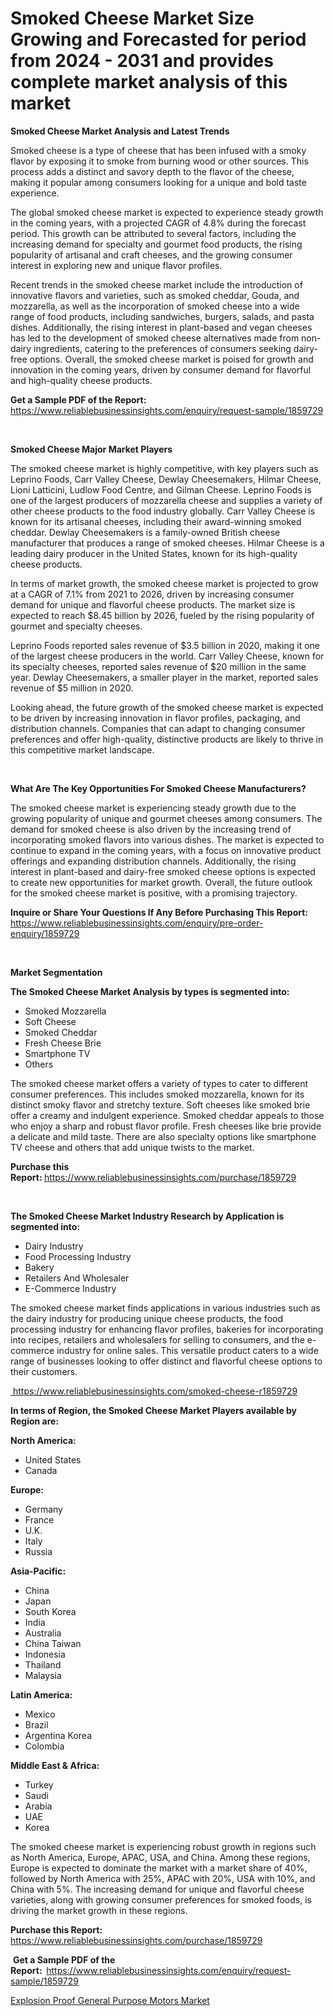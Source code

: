 <p><h1>Smoked Cheese Market Size Growing and Forecasted for period from 2024 - 2031 and provides complete market analysis of this market</h1></p><p><strong>Smoked Cheese Market Analysis and Latest Trends</strong></p>
<p><p>Smoked cheese is a type of cheese that has been infused with a smoky flavor by exposing it to smoke from burning wood or other sources. This process adds a distinct and savory depth to the flavor of the cheese, making it popular among consumers looking for a unique and bold taste experience.</p><p>The global smoked cheese market is expected to experience steady growth in the coming years, with a projected CAGR of 4.8% during the forecast period. This growth can be attributed to several factors, including the increasing demand for specialty and gourmet food products, the rising popularity of artisanal and craft cheeses, and the growing consumer interest in exploring new and unique flavor profiles.</p><p>Recent trends in the smoked cheese market include the introduction of innovative flavors and varieties, such as smoked cheddar, Gouda, and mozzarella, as well as the incorporation of smoked cheese into a wide range of food products, including sandwiches, burgers, salads, and pasta dishes. Additionally, the rising interest in plant-based and vegan cheeses has led to the development of smoked cheese alternatives made from non-dairy ingredients, catering to the preferences of consumers seeking dairy-free options. Overall, the smoked cheese market is poised for growth and innovation in the coming years, driven by consumer demand for flavorful and high-quality cheese products.</p></p>
<p><strong>Get a Sample PDF of the Report:&nbsp;</strong> <a href="https://www.reliablebusinessinsights.com/enquiry/request-sample/1859729">https://www.reliablebusinessinsights.com/enquiry/request-sample/1859729</a></p>
<p>&nbsp;</p>
<p><strong>Smoked Cheese Major Market Players</strong></p>
<p><p>The smoked cheese market is highly competitive, with key players such as Leprino Foods, Carr Valley Cheese, Dewlay Cheesemakers, Hilmar Cheese, Lioni Latticini, Ludlow Food Centre, and Gilman Cheese. Leprino Foods is one of the largest producers of mozzarella cheese and supplies a variety of other cheese products to the food industry globally. Carr Valley Cheese is known for its artisanal cheeses, including their award-winning smoked cheddar. Dewlay Cheesemakers is a family-owned British cheese manufacturer that produces a range of smoked cheeses. Hilmar Cheese is a leading dairy producer in the United States, known for its high-quality cheese products. </p><p>In terms of market growth, the smoked cheese market is projected to grow at a CAGR of 7.1% from 2021 to 2026, driven by increasing consumer demand for unique and flavorful cheese products. The market size is expected to reach $8.45 billion by 2026, fueled by the rising popularity of gourmet and specialty cheeses.</p><p>Leprino Foods reported sales revenue of $3.5 billion in 2020, making it one of the largest cheese producers in the world. Carr Valley Cheese, known for its specialty cheeses, reported sales revenue of $20 million in the same year. Dewlay Cheesemakers, a smaller player in the market, reported sales revenue of $5 million in 2020.</p><p>Looking ahead, the future growth of the smoked cheese market is expected to be driven by increasing innovation in flavor profiles, packaging, and distribution channels. Companies that can adapt to changing consumer preferences and offer high-quality, distinctive products are likely to thrive in this competitive market landscape.</p></p>
<p>&nbsp;</p>
<p><strong>What Are The Key Opportunities For Smoked Cheese Manufacturers?</strong></p>
<p><p>The smoked cheese market is experiencing steady growth due to the growing popularity of unique and gourmet cheeses among consumers. The demand for smoked cheese is also driven by the increasing trend of incorporating smoked flavors into various dishes. The market is expected to continue to expand in the coming years, with a focus on innovative product offerings and expanding distribution channels. Additionally, the rising interest in plant-based and dairy-free smoked cheese options is expected to create new opportunities for market growth. Overall, the future outlook for the smoked cheese market is positive, with a promising trajectory.</p></p>
<p><strong>Inquire or Share Your Questions If Any Before Purchasing This Report:</strong> <a href="https://www.reliablebusinessinsights.com/enquiry/pre-order-enquiry/1859729">https://www.reliablebusinessinsights.com/enquiry/pre-order-enquiry/1859729</a></p>
<p>&nbsp;</p>
<p><strong>Market Segmentation</strong></p>
<p><strong>The Smoked Cheese Market Analysis by types is segmented into:</strong></p>
<p><ul><li>Smoked Mozzarella</li><li>Soft Cheese</li><li>Smoked Cheddar</li><li>Fresh Cheese Brie</li><li>Smartphone TV</li><li>Others</li></ul></p>
<p><p>The smoked cheese market offers a variety of types to cater to different consumer preferences. This includes smoked mozzarella, known for its distinct smoky flavor and stretchy texture. Soft cheeses like smoked brie offer a creamy and indulgent experience. Smoked cheddar appeals to those who enjoy a sharp and robust flavor profile. Fresh cheeses like brie provide a delicate and mild taste. There are also specialty options like smartphone TV cheese and others that add unique twists to the market.</p></p>
<p><strong>Purchase this Report:&nbsp;</strong><a href="https://www.reliablebusinessinsights.com/purchase/1859729">https://www.reliablebusinessinsights.com/purchase/1859729</a></p>
<p>&nbsp;</p>
<p><strong>The Smoked Cheese Market Industry Research by Application is segmented into:</strong></p>
<p><ul><li>Dairy Industry</li><li>Food Processing Industry</li><li>Bakery</li><li>Retailers And Wholesaler</li><li>E-Commerce Industry</li></ul></p>
<p><p>The smoked cheese market finds applications in various industries such as the dairy industry for producing unique cheese products, the food processing industry for enhancing flavor profiles, bakeries for incorporating into recipes, retailers and wholesalers for selling to consumers, and the e-commerce industry for online sales. This versatile product caters to a wide range of businesses looking to offer distinct and flavorful cheese options to their customers.</p></p>
<p><a href="https://www.reliablebusinessinsights.com/smoked-cheese-r1859729">&nbsp;https://www.reliablebusinessinsights.com/smoked-cheese-r1859729</a></p>
<p><strong>In terms of Region, the Smoked Cheese Market Players available by Region are:</strong></p>
<p>
    <p> <strong> North America: </strong>
        <ul>
            <li>United States</li>
            <li>Canada</li>
        </ul>
        </p> 
    <p> <strong> Europe: </strong>
        <ul>
            <li>Germany</li>
            <li>France</li>
            <li>U.K.</li>
            <li>Italy</li>
            <li>Russia</li>
        </ul>
        </p> 
    <p> <strong> Asia-Pacific: </strong>
        <ul>
            <li>China</li>
            <li>Japan</li>
            <li>South Korea</li>
            <li>India</li>
            <li>Australia</li>
            <li>China Taiwan</li>
            <li>Indonesia</li>
            <li>Thailand</li>
            <li>Malaysia</li>
        </ul>
        </p> 
    <p> <strong> Latin America: </strong>
        <ul>
            <li>Mexico</li>
            <li>Brazil</li>
            <li>Argentina Korea</li>
            <li>Colombia</li>
        </ul>
        </p> 
    <p> <strong> Middle East & Africa: </strong>
        <ul>
            <li>Turkey</li>
            <li>Saudi</li>
            <li>Arabia</li>
            <li>UAE</li>
            <li>Korea</li>
        </ul>
    </p>
    </p>
<p><p>The smoked cheese market is experiencing robust growth in regions such as North America, Europe, APAC, USA, and China. Among these regions, Europe is expected to dominate the market with a market share of 40%, followed by North America with 25%, APAC with 20%, USA with 10%, and China with 5%. The increasing demand for unique and flavorful cheese varieties, along with growing consumer preferences for smoked foods, is driving the market growth in these regions.</p></p>
<p><strong>Purchase this Report: </strong><a href="https://www.reliablebusinessinsights.com/purchase/1859729">https://www.reliablebusinessinsights.com/purchase/1859729</a></p>
<p>&nbsp;<strong>Get a Sample PDF of the Report:&nbsp;&nbsp;</strong><a href="https://www.reliablebusinessinsights.com/enquiry/request-sample/1859729">https://www.reliablebusinessinsights.com/enquiry/request-sample/1859729</a></p>
<p><strong></strong></p>
<p><p><a href="https://view.publitas.com/reportprime-1/explosion-proof-general-purpose-motors-market-forecast-global-market-trends-and-analysis-from-2024-to-2031-covered-in-127-pages/">Explosion Proof General Purpose Motors Market</a></p></p>